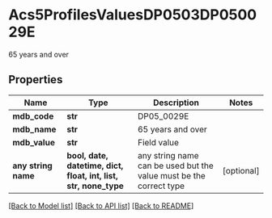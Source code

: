 # Acs5ProfilesValuesDP0503DP050029E

65 years and over

## Properties
Name | Type | Description | Notes
------------ | ------------- | ------------- | -------------
**mdb_code** | **str** | DP05_0029E | 
**mdb_name** | **str** | 65 years and over | 
**mdb_value** | **str** | Field value | 
**any string name** | **bool, date, datetime, dict, float, int, list, str, none_type** | any string name can be used but the value must be the correct type | [optional]

[[Back to Model list]](../README.md#documentation-for-models) [[Back to API list]](../README.md#documentation-for-api-endpoints) [[Back to README]](../README.md)


